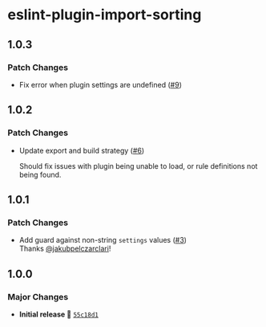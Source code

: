 # eslint-plugin-import-sorting

## 1.0.3

### Patch Changes

- Fix error when plugin settings are undefined ([#9](https://github.com/stormwarning/eslint-plugin-import-sorting/pull/9))

## 1.0.2

### Patch Changes

- Update export and build strategy ([#6](https://github.com/stormwarning/eslint-plugin-import-sorting/pull/6))

  Should fix issues with plugin being unable to load, or rule definitions not being found.

## 1.0.1

### Patch Changes

- Add guard against non-string `settings` values ([#3](https://github.com/stormwarning/eslint-plugin-import-sorting/pull/3))  
  Thanks [@jakubpelczarclari](https://github.com/jakubpelczarclari)!

## 1.0.0

### Major Changes

- **Initial release 🎉** [`55c18d1`](https://github.com/stormwarning/eslint-plugin-import-sorting/commit/55c18d18e70c90d9495996d8adaf22db25a5214f)
